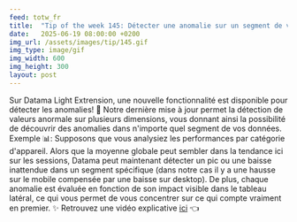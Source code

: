 ```yaml
---
feed: totw_fr
title:  "Tip of the week 145: Détecter une anomalie sur un segment de vos données (disponible sur Datama Light Extension)"
date:   2025-06-19 08:00:00 +0200
img_url: /assets/images/tip/145.gif
img_type: image/gif
img_width: 600
img_height: 300
layout: post
---
```


Sur Datama Light Extrension, une nouvelle fonctionnalité est disponible pour détecter les anomalies! 🔎
Notre dernière mise à jour permet la détection de valeurs anormale sur plusieurs dimensions, vous donnant ainsi la possibilité de découvrir des anomalies dans n'importe quel segment de vos données.
Exemple 📊: Supposons que vous analysiez les performances par catégorie d'appareil. Alors que la moyenne globale peut sembler dans la tendance ici sur les sessions, Datama peut maintenant détecter un pic ou une baisse inattendue dans un segment spécifique (dans notre cas il y a une hausse sur le mobile compensée par une baisse sur desktop).
De plus, chaque anomalie est évaluée en fonction de son impact visible dans le tableau latéral, ce qui vous permet de vous concentrer sur ce qui compte vraiment en premier. ✨
Retrouvez une vidéo explicative [ici](https://www.youtube.com/watch?v=y1szAaf1_SQ) 👈

